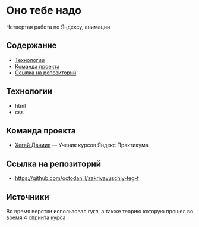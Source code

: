 # Оно тебе надо
Четвертая работа по Яндексу, анимации

## Содержание
- [Технологии](#технологии)
- [Команда проекта](#команда-проекта)
- [Ссылка на репозиторий](#ссылка-на-репозиторий)

## Технологии
- html
- css

## Команда проекта

- [Хегай Даниил]() — Ученик курсов Яндекс Практикума

## Ссылка на репозиторий

- https://github.com/octodaniil/zakrivayuschiy-teg-f

## Источники
Во время верстки использовал гугл, а также теорию которую прошел во время 4 спринта курса